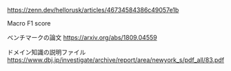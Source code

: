 https://zenn.dev/hellorusk/articles/46734584386c49057e1b

Macro F1 score


ベンチマークの論文
https://arxiv.org/abs/1809.04559


ドメイン知識の説明ファイル
https://www.dbj.jp/investigate/archive/report/area/newyork_s/pdf_all/83.pdf


